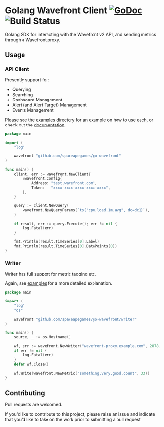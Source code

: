 # Golang Wavefront Client [![GoDoc](https://godoc.org/github.com/spaceapegames/go-wavefront?status.svg)](https://godoc.org/github.com/spaceapegames/go-wavefront) [![Build Status](https://travis-ci.org/spaceapegames/go-wavefront.svg?branch=master)](https://travis-ci.org/spaceapegames/go-wavefront)

Golang SDK for interacting with the Wavefront v2 API, and sending metrics through a Wavefront proxy.

## Usage

### API Client

Presently support for:
 * Querying
 * Searching
 * Dashboard Management
 * Alert (and Alert Target) Management
 * Events Management

Please see the [examples](examples) directory for an example on how to use each, or check out the [documentation](https://godoc.org/github.com/spaceapegames/go-wavefront).

```Go
package main

import (
    "log"

    wavefront "github.com/spaceapegames/go-wavefront"
)

func main() {
    client, err := wavefront.NewClient{
        &wavefront.Config{
            Address: "test.wavefront.com",
            Token:   "xxxx-xxxx-xxxx-xxxx-xxxx",
        },
    }

    query := client.NewQuery(
        wavefront.NewQueryParams(`ts("cpu.load.1m.avg", dc=dc1)`),
    )

    if result, err := query.Execute(); err != nil {
        log.Fatal(err)
    }

    fmt.Println(result.TimeSeries[0].Label)
    fmt.Println(result.TimeSeries[0].DataPoints[0])
}
```

### Writer

Writer has full support for metric tagging etc.

Again, see [examples](examples) for a more detailed explanation.

```Go
package main

import (
    "log"
    "os"

    wavefront "github.com/spaceapegames/go-wavefront/writer"
)

func main() {
    source, _ := os.Hostname()

    wf, err := wavefront.NewWriter("wavefront-proxy.example.com", 2878, source, nil)
    if err != nil {
        log.Fatal(err)
    }
    defer wf.Close()

    wf.Write(wavefront.NewMetric("something.very.good.count", 33))
}
```

## Contributing

Pull requests are welcomed.

If you'd like to contribute to this project, please raise an issue and indicate that you'd like to take on the work prior to submitting a pull request.
